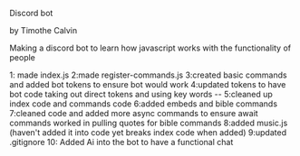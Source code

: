 Discord bot

by Timothe Calvin

Making a discord bot to learn how javascript works with the functionality of people

1: made index.js
2:made register-commands.js
3:created basic commands and added bot tokens to ensure bot would work 
4:updated tokens to have bot code taking out direct tokens and using key words --
5:cleaned up index code and commands code
6:added embeds and bible commands
7:cleaned code and added more async commands to ensure await commands worked in pulling quotes for bible commands
8:added music.js (haven't added it into code yet breaks index code when added)
9:updated .gitignore
10: Added Ai into the bot to have a functional chat
